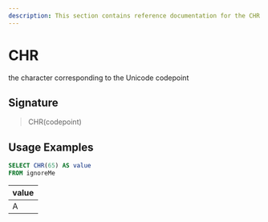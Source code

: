 ```yaml
---
description: This section contains reference documentation for the CHR function.
---
```


# CHR

the character corresponding to the Unicode codepoint

## Signature

> CHR(codepoint)

## Usage Examples

```sql
SELECT CHR(65) AS value
FROM ignoreMe
```

| value   | 
| ------------- |
| A |